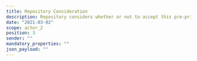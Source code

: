 ```yaml
---
title: Repository Consideration
description: Repository considers whether or not to accept this pre-print. It may fetch the paper to inform this process
date: "2021-03-02"
scope: actor_2
position: 3
sender: ""
mandatory_properties: ""
json_payload: ""
---
```


